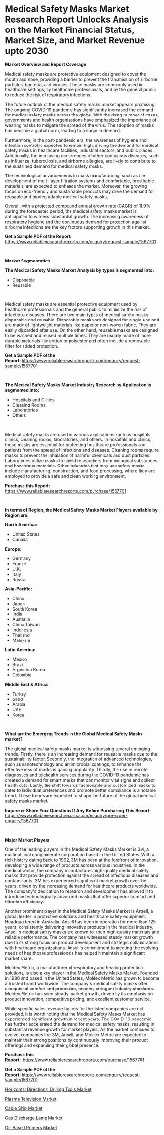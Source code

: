 <p><h1>Medical Safety Masks Market Research Report Unlocks Analysis on the Market Financial Status, Market Size, and Market Revenue upto 2030</h1></p><p><strong>Market Overview and Report Coverage</strong></p>
<p><p>Medical safety masks are protective equipment designed to cover the mouth and nose, providing a barrier to prevent the transmission of airborne particles, bacteria, and viruses. These masks are commonly used in healthcare settings, by healthcare professionals, and by the general public to reduce the risk of respiratory infections.</p><p>The future outlook of the medical safety masks market appears promising. The ongoing COVID-19 pandemic has significantly increased the demand for medical safety masks across the globe. With the rising number of cases, governments and health organizations have emphasized the importance of wearing masks to mitigate the spread of the virus. The adoption of masks has become a global norm, leading to a surge in demand.</p><p>Furthermore, in the post-pandemic era, the awareness of hygiene and infection control is expected to remain high, driving the demand for medical safety masks in healthcare facilities, industrial sectors, and public places. Additionally, the increasing occurrences of other contagious diseases, such as influenza, tuberculosis, and airborne allergies, are likely to contribute to the sustained demand for medical safety masks.</p><p>The technological advancements in mask manufacturing, such as the development of multi-layer filtration systems and comfortable, breathable materials, are expected to enhance the market. Moreover, the growing focus on eco-friendly and sustainable products may drive the demand for reusable and biodegradable medical safety masks.</p><p>Overall, with a projected compound annual growth rate (CAGR) of 11.9% during the forecasted period, the medical safety masks market is anticipated to witness substantial growth. The increasing awareness of respiratory hygiene and the continuous demand for protection against airborne infections are the key factors supporting growth in this market.</p></p>
<p><strong>Get a Sample PDF of the Report:</strong> <a href="https://www.reliableresearchreports.com/enquiry/request-sample/1567701">https://www.reliableresearchreports.com/enquiry/request-sample/1567701</a></p>
<p>&nbsp;</p>
<p><strong>Market Segmentation</strong></p>
<p><strong>The Medical Safety Masks Market Analysis by types is segmented into:</strong></p>
<p><ul><li>Disposable</li><li>Reusable</li></ul></p>
<p>&nbsp;</p>
<p><p>Medical safety masks are essential protective equipment used by healthcare professionals and the general public to minimize the risk of infectious diseases. There are two main types of medical safety masks: disposable and reusable. Disposable masks are designed for single-use and are made of lightweight materials like paper or non-woven fabric. They are easily discarded after use. On the other hand, reusable masks are designed to be washed and reused multiple times. They are usually made of more durable materials like cotton or polyester and often include a removable filter for added protection.</p></p>
<p><strong>Get a Sample PDF of the Report:</strong>&nbsp;<a href="https://www.reliableresearchreports.com/enquiry/request-sample/1567701">https://www.reliableresearchreports.com/enquiry/request-sample/1567701</a></p>
<p>&nbsp;</p>
<p><strong>The Medical Safety Masks Market Industry Research by Application is segmented into:</strong></p>
<p><ul><li>Hospitals and Clinics</li><li>Cleaning Rooms</li><li>Laboratories</li><li>Others</li></ul></p>
<p>&nbsp;</p>
<p><p>Medical safety masks are used in various applications such as hospitals, clinics, cleaning rooms, laboratories, and others. In hospitals and clinics, these masks are essential for protecting healthcare professionals and patients from the spread of infections and diseases. Cleaning rooms require masks to prevent the inhalation of harmful chemicals and dust particles. Laboratories utilize masks to shield researchers from biological substances and hazardous materials. Other industries that may use safety masks include manufacturing, construction, and food processing, where they are employed to provide a safe and clean working environment.</p></p>
<p><strong>Purchase this Report:</strong>&nbsp; <a href="https://www.reliableresearchreports.com/purchase/1567701">https://www.reliableresearchreports.com/purchase/1567701</a></p>
<p>&nbsp;</p>
<p><strong>In terms of Region, the Medical Safety Masks Market Players available by Region are:</strong></p>
<p>
    <p> <strong> North America: </strong>
        <ul>
            <li>United States</li>
            <li>Canada</li>
        </ul>
        </p> 
    <p> <strong> Europe: </strong>
        <ul>
            <li>Germany</li>
            <li>France</li>
            <li>U.K.</li>
            <li>Italy</li>
            <li>Russia</li>
        </ul>
        </p> 
    <p> <strong> Asia-Pacific: </strong>
        <ul>
            <li>China</li>
            <li>Japan</li>
            <li>South Korea</li>
            <li>India</li>
            <li>Australia</li>
            <li>China Taiwan</li>
            <li>Indonesia</li>
            <li>Thailand</li>
            <li>Malaysia</li>
        </ul>
        </p> 
    <p> <strong> Latin America: </strong>
        <ul>
            <li>Mexico</li>
            <li>Brazil</li>
            <li>Argentina Korea</li>
            <li>Colombia</li>
        </ul>
        </p> 
    <p> <strong> Middle East & Africa: </strong>
        <ul>
            <li>Turkey</li>
            <li>Saudi</li>
            <li>Arabia</li>
            <li>UAE</li>
            <li>Korea</li>
        </ul>
    </p>
    </p>
<p>&nbsp;</p>
<p><strong>What are the Emerging Trends in the Global Medical Safety Masks market?</strong></p>
<p><p>The global medical safety masks market is witnessing several emerging trends. Firstly, there is an increasing demand for reusable masks due to the sustainability factor. Secondly, the integration of advanced technologies, such as nanotechnology and antimicrobial coatings, to enhance the effectiveness of masks is gaining popularity. Thirdly, the rise in remote diagnostics and telehealth services during the COVID-19 pandemic has created a demand for smart masks that can monitor vital signs and collect health data. Lastly, the shift towards fashionable and customized masks to cater to individual preferences and promote better compliance is a notable trend. These trends are expected to shape the future of the global medical safety masks market.</p></p>
<p><strong>Inquire or Share Your Questions If Any Before Purchasing This Report</strong>- <a href="https://www.reliableresearchreports.com/enquiry/pre-order-enquiry/1567701">https://www.reliableresearchreports.com/enquiry/pre-order-enquiry/1567701</a></p>
<p>&nbsp;</p>
<p><strong>Major Market Players</strong></p>
<p><p>One of the leading players in the Medical Safety Masks Market is 3M, a multinational conglomerate corporation based in the United States. With a rich history dating back to 1902, 3M has been at the forefront of innovation, developing a wide range of products across various industries. In the medical sector, the company manufactures high-quality medical safety masks that provide protection against the spread of infectious diseases and contaminants. 3M has experienced significant market growth over the years, driven by the increasing demand for healthcare products worldwide. The company's dedication to research and development has allowed it to introduce technologically advanced masks that offer superior comfort and filtration efficiency.</p><p>Another prominent player in the Medical Safety Masks Market is Ansell, a global leader in protective solutions and healthcare safety equipment. Headquartered in Australia, Ansell has been in operation for more than 125 years, consistently delivering innovative products in the medical industry. Ansell's medical safety masks are known for their high-quality materials and reliable performance. The company has witnessed steady market growth due to its strong focus on product development and strategic collaborations with healthcare organizations. Ansell's commitment to meeting the evolving needs of healthcare professionals has helped it maintain a significant market share.</p><p>Moldex Metric, a manufacturer of respiratory and hearing protection solutions, is also a key player in the Medical Safety Masks Market. Founded in 1980 and based in the United States, Moldex Metric has grown to become a trusted brand worldwide. The company's medical safety masks offer exceptional comfort and protection, meeting stringent industry standards. Moldex Metric has seen steady market growth, driven by its emphasis on product innovation, competitive pricing, and excellent customer service.</p><p>While specific sales revenue figures for the listed companies are not provided, it is worth noting that the Medical Safety Masks Market has experienced significant growth in recent years. The COVID-19 pandemic has further accelerated the demand for medical safety masks, resulting in substantial revenue growth for market players. As the market continues to evolve, companies like 3M, Ansell, and Moldex Metric are expected to maintain their strong positions by continuously improving their product offerings and expanding their global presence.</p></p>
<p><strong>Purchase this Report:</strong>&nbsp;&nbsp;<a href="https://www.reliableresearchreports.com/purchase/1567701">https://www.reliableresearchreports.com/purchase/1567701</a></p>
<p></p>
<p><strong>Get a Sample PDF of the Report:</strong>&nbsp;<a href="https://www.reliableresearchreports.com/enquiry/request-sample/1567701">https://www.reliableresearchreports.com/enquiry/request-sample/1567701</a></p>
<p><p><a href="https://www.linkedin.com/pulse/horizontal-directional-drilling-tools-market-challenges-xkcbf/">Horizontal Directional Drilling Tools Market</a></p><p><a href="https://medium.com/@kartik.reportprime/plasma-television-market-report-reveals-the-latest-trends-and-growth-opportunities-of-this-market-b4a71eea1d90">Plasma Television Market</a></p><p><a href="https://www.linkedin.com/pulse/cable-ship-market-research-report-unlocks-analysis-financial-gkhnf/">Cable Ship Market</a></p><p><a href="https://medium.com/@yuvicharp23/gas-discharge-lamp-market-the-key-to-successful-business-strategy-forecast-till-2030-a06523007e51">Gas Discharge Lamp Market</a></p><p><a href="https://github.com/abdelrhmankishk22/Market-Research-Report-List-1/blob/main/oil-based-primers-market.md">Oil-Based Primers Market</a></p></p>